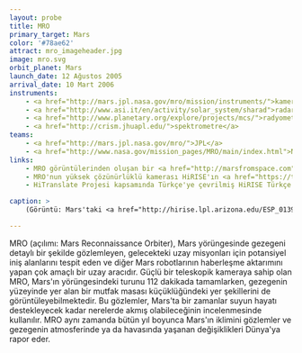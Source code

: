 ```yaml
---
layout: probe
title: MRO
primary_target: Mars
color: '#78ae62'
attract: mro_imageheader.jpg
image: mro.svg
orbit_planet: Mars
launch_date: 12 Ağustos 2005
arrival_date: 10 Mart 2006
instruments:
    - <a href="http://mars.jpl.nasa.gov/mro/mission/instruments/">kameralar</a>
    - <a href="http://www.asi.it/en/activity/solar_system/sharad">radar</a>
    - <a href="http://www.planetary.org/explore/projects/mcs/">radyometre</a>
    - <a href="http://crism.jhuapl.edu/">spektrometre</a>
teams:
    - <a href="http://mars.jpl.nasa.gov/mro/">JPL</a>
    - <a href="http://www.nasa.gov/mission_pages/MRO/main/index.html">NASA</a>
links:
    - MRO görüntülerinden oluşan bir <a href="http://marsfromspace.com">online sanat galerisi</a>
    - MRO'nun yüksek çözünürlüklü kamerası HiRISE'ın <a href="https://twitter.com/HiRISE">Twitter</a> sayfası
    - HiTranslate Projesi kapsamında Türkçe'ye çevrilmiş HiRISE Türkçe'nin <a href="https://twitter.com/HiRISETurkish">twitter</a> sayfası ve <a href="http://www.uahirise.org/tr/">websitesi</a>

caption: >
    (Görüntü: Mars'taki <a href="http://hirise.lpl.arizona.edu/ESP_013954_1780">Victoria Krateri</a>'nin MRO tarafından çekilmiş gelişmiş renk görüntüsü, NASA/JPL-Caltech/University of Arizona)

---
```

MRO (açılımı: Mars Reconnaissance Orbiter), Mars yörüngesinde gezegeni detaylı bir şekilde gözlemleyen, gelecekteki uzay misyonları için potansiyel iniş alanlarını tespit eden ve diğer Mars robotlarının haberleşme aktarımını yapan çok amaçlı bir uzay aracıdır. Güçlü bir teleskopik kameraya sahip olan MRO, Mars'ın yörüngesindeki turunu 112 dakikada tamamlarken, gezegenin yüzeyinde yer alan bir mutfak masası küçüklüğündeki yer şekillerini de görüntüleyebilmektedir. Bu gözlemler, Mars'ta bir zamanlar suyun hayatı destekleyecek kadar nerelerde akmış olabileceğinin incelenmesinde kullanılır. MRO aynı zamanda bütün yıl boyunca Mars'ın iklimini gözlemler ve gezegenin atmosferinde ya da havasında yaşanan değişiklikleri Dünya'ya rapor eder.

